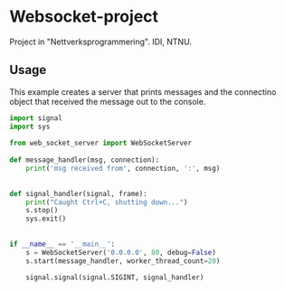 # Websocket-project
Project in "Nettverksprogrammering". IDI, NTNU.

## Usage
This example creates a server that prints messages and the connectino object that received the message out to the console.

```python
import signal
import sys
 
from web_socket_server import WebSocketServer
 
def message_handler(msg, connection):
    print('msg received from', connection, ':', msg)
 
 
def signal_handler(signal, frame):
    print("Caught Ctrl+C, shutting down...")
    s.stop()
    sys.exit()
 
 
if __name__ == '__main__':
    s = WebSocketServer('0.0.0.0', 80, debug=False)
    s.start(message_handler, worker_thread_count=20)
 
    signal.signal(signal.SIGINT, signal_handler)
```